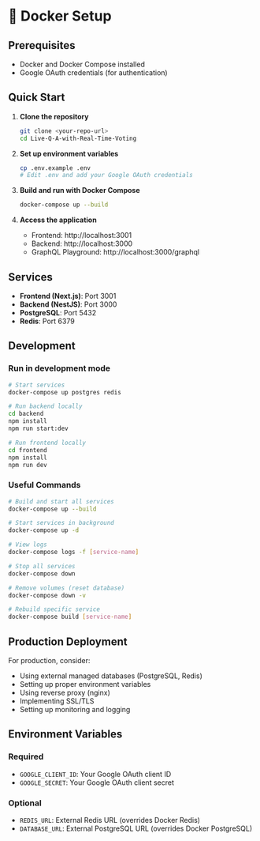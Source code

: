 # 🐳 Docker Setup

## Prerequisites
- Docker and Docker Compose installed
- Google OAuth credentials (for authentication)

## Quick Start

1. **Clone the repository**
   ```bash
   git clone <your-repo-url>
   cd Live-Q-A-with-Real-Time-Voting
   ```

2. **Set up environment variables**
   ```bash
   cp .env.example .env
   # Edit .env and add your Google OAuth credentials
   ```

3. **Build and run with Docker Compose**
   ```bash
   docker-compose up --build
   ```

4. **Access the application**
   - Frontend: http://localhost:3001
   - Backend: http://localhost:3000
   - GraphQL Playground: http://localhost:3000/graphql

## Services

- **Frontend (Next.js)**: Port 3001
- **Backend (NestJS)**: Port 3000
- **PostgreSQL**: Port 5432
- **Redis**: Port 6379

## Development

### Run in development mode
```bash
# Start services
docker-compose up postgres redis

# Run backend locally
cd backend
npm install
npm run start:dev

# Run frontend locally
cd frontend
npm install
npm run dev
```

### Useful Commands

```bash
# Build and start all services
docker-compose up --build

# Start services in background
docker-compose up -d

# View logs
docker-compose logs -f [service-name]

# Stop all services
docker-compose down

# Remove volumes (reset database)
docker-compose down -v

# Rebuild specific service
docker-compose build [service-name]
```

## Production Deployment

For production, consider:
- Using external managed databases (PostgreSQL, Redis)
- Setting up proper environment variables
- Using reverse proxy (nginx)
- Implementing SSL/TLS
- Setting up monitoring and logging

## Environment Variables

### Required
- `GOOGLE_CLIENT_ID`: Your Google OAuth client ID
- `GOOGLE_SECRET`: Your Google OAuth client secret

### Optional
- `REDIS_URL`: External Redis URL (overrides Docker Redis)
- `DATABASE_URL`: External PostgreSQL URL (overrides Docker PostgreSQL)
